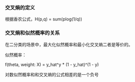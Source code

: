 ### 交叉熵的定义

根据香农公式，H(p,q) = sum(plog(1/q))

### 交叉熵和似然概率的关系

在二分类的场景中，最大化似然概率和最小化交叉熵二者是等价的。

似然概率：

f(theta, weight: X) = y\_hat^y \* (1 - y\_hat)^(1 - y)

对数似然概率和和交叉熵的公式相差的是一个负号
